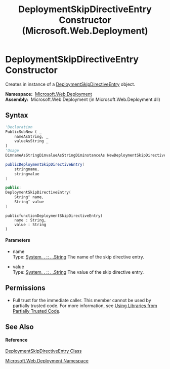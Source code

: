 ﻿---
title: DeploymentSkipDirectiveEntry Constructor  (Microsoft.Web.Deployment)
TOCTitle: DeploymentSkipDirectiveEntry Constructor
ms:assetid: M:Microsoft.Web.Deployment.DeploymentSkipDirectiveEntry.#ctor(System.String,System.String)
ms:mtpsurl: https://msdn.microsoft.com/en-us/library/microsoft.web.deployment.deploymentskipdirectiveentry.deploymentskipdirectiveentry(v=VS.90)
ms:contentKeyID: 20208929
ms.date: 05/02/2012
mtps_version: v=VS.90
f1_keywords:
- Microsoft.Web.Deployment.DeploymentSkipDirectiveEntry.DeploymentSkipDirectiveEntry
- Microsoft.Web.Deployment.DeploymentSkipDirectiveEntry.#ctor
dev_langs:
- CSharp
- JScript
- VB
- c++
api_location:
- Microsoft.Web.Deployment.dll
api_name:
- Microsoft.Web.Deployment.DeploymentSkipDirectiveEntry..ctor
api_type:
- Managed
topic_type:
- apiref
- kbSyntax
product_family_name: VS
ROBOTS: INDEX,FOLLOW
---

# DeploymentSkipDirectiveEntry Constructor

Creates in instance of a [DeploymentSkipDirectiveEntry](deploymentskipdirectiveentry-class-microsoft-web-deployment.md) object.

**Namespace:**  [Microsoft.Web.Deployment](microsoft-web-deployment-namespace.md)  
**Assembly:**  Microsoft.Web.Deployment (in Microsoft.Web.Deployment.dll)

## Syntax

``` vb
'Declaration
PublicSubNew ( _
    nameAsString, _
    valueAsString _
)
'Usage
DimnameAsStringDimvalueAsStringDiminstanceAs NewDeploymentSkipDirectiveEntry(name, value)
```

``` csharp
publicDeploymentSkipDirectiveEntry(
    stringname,
    stringvalue
)
```

``` c++
public:
DeploymentSkipDirectiveEntry(
    String^ name, 
    String^ value
)
```

``` jscript
publicfunctionDeploymentSkipDirectiveEntry(
    name : String, 
    value : String
)
```

#### Parameters

  - name  
    Type: [System. . :: . .String](https://msdn.microsoft.com/en-us/library/s1wwdcbf\(v=vs.90\))  
    The name of the skip directive entry.  

<!-- end list -->

  - value  
    Type: [System. . :: . .String](https://msdn.microsoft.com/en-us/library/s1wwdcbf\(v=vs.90\))  
    The value of the skip directive entry.  

## Permissions

  - Full trust for the immediate caller. This member cannot be used by partially trusted code. For more information, see [Using Libraries from Partially Trusted Code](https://msdn.microsoft.com/en-us/library/8skskf63\(v=vs.90\)).

## See Also

#### Reference

[DeploymentSkipDirectiveEntry Class](deploymentskipdirectiveentry-class-microsoft-web-deployment.md)

[Microsoft.Web.Deployment Namespace](microsoft-web-deployment-namespace.md)

